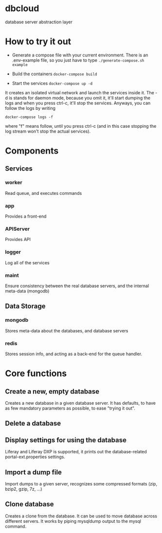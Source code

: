 # dbcloud
database server abstraction layer

# How to try it out

* Generate a compose file with your current environment. There is an .env-example file, so you just have to type
``` ./generate-compose.sh example ```

* Build the containers
``` docker-compose build ```

* Start the services
``` docker-compose up -d ```

It creates an isolated virtual network and launch the services inside it. The -d is stands for daemon mode, because you omit it,
it'll start dumping the logs and when you press ctrl-c, it'll stop the services. Anyways, you can follow the logs by writing

``` docker-compose logs -f ```

where "f" means follow, until you press ctrl-c (and in this case stopping the log stream won't stop the actual services).

# Components

## Services
### worker
Read queue, and executes commands

### app
Provides a front-end

### APIServer
Provides API

### logger
Log all of the services

### maint
Ensure consistency between the real database servers, and the internal meta-data (mongodb)

## Data Storage

### mongodb
Stores meta-data about the databases, and database servers

### redis
Stores session info, and acting as a back-end for the queue handler.

# Core functions

## Create a new, empty database
Creates a new database in a given database server. It has defaults, to have as few mandatory parameters as possible, to ease "trying it out".

## Delete a database

## Display settings for using the database
Liferay and Liferay DXP is supported, it prints out the database-related portal-ext.properties settings.

## Import a dump file
Import dumps to a given server, recognizes some compressed formats (zip, bzip2, gzip, 7z, ...)

## Clone database
Creates a clone from the database. It can be used to move database across different servers. It works by piping mysqldump output to the mysql command.

